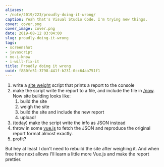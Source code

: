```yaml
---
aliases:
- /note/2019/223/proudly-doing-it-wrong/
caption: Yeah that's Visual Studio Code. I'm trying new things.
cover: cover.png
cover_image: cover.png
date: 2019-08-12 03:04:00
slug: proudly-doing-it-wrong
tags:
- screenshot
- javascript
- no-i-know
- i-will-fix-it
title: Proudly doing it wrong
uuid: f880fe51-3798-441f-b231-0cc64aa751f1
---
```


1. write a [site weight][] script that prints a report to the console
2. make the script write the report to a file, and include the file in [/now][]. Now site building looks like:
    1. build the site
    2. weigh the site
    3. build the site and include the new report
    4. upload!
3. (today) make the script write the info as JSON instead
4. throw in some [vue.js][] to fetch the JSON and reproduce the original report format almost exactly.
5. profit?

But hey at least I don't need to rebuild the site after weighing it. And when free time next allows I'll learn
a little more Vue.js and make the report prettier.

[site weight]: /post/2019/06/weighing-files-with-python/
[/now]: /now
[vue.js]: https://vuejs.org/